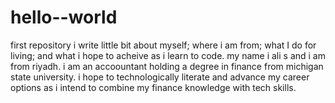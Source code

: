 # hello--world
first repository
i write little bit about myself; where i am from; what I do for living; and what i hope to acheive as i learn to code.
my name i ali s and i am from riyadh. i am an accoountant holding a degree in finance from michigan state university. i hope to technologically literate and advance my career options as i intend to combine my finance knowledge with tech skills. 
